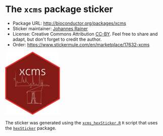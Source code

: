 # The `xcms` package sticker

* Package URL: http://bioconductor.org/packages/xcms
* Sticker maintainer: [Johannes Rainer](https://github.com/jotsetung/)
* License: Creative Commons Attribution
  [CC-BY](https://creativecommons.org/licenses/by/2.0/). Feel free to
  share and adapt, but don't forget to credit the author.
* Order: https://www.stickermule.com/en/marketplace/17632-xcms

<img src="./xcms.png" height="200">

The sticker was generated using
the [`xcms_hexSticker.R`](./xcms_hexSticker.R) `R` script that uses
the [`hexSticker`](https://github.com/GuangchuangYu/hexSticker) package.

